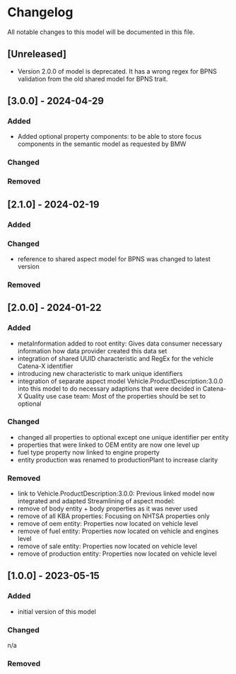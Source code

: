 # Changelog
All notable changes to this model will be documented in this file.

## [Unreleased]
- Version 2.0.0 of model is deprecated. It has a wrong regex for BPNS validation from the old shared model for BPNS trait.

## [3.0.0] - 2024-04-29
### Added
- Added optional property components: to be able to store focus components in the semantic model as requested by BMW

### Changed


### Removed

## [2.1.0] - 2024-02-19
### Added

### Changed
- reference to shared aspect model for BPNS was changed to latest version

### Removed


## [2.0.0] - 2024-01-22
### Added
- metaInformation added to root entity: Gives data consumer necessary information how data provider created this data set
- integration of shared UUID characteristic and RegEx for the vehicle Catena-X identifier
- introducing new characteristic to mark unique identifiers
- integration of separate aspect model Vehicle.ProductDescription:3.0.0 into this model to do necessary adaptions that were decided in Catena-X Quality use case team: Most of the properties should be set to optional

### Changed
- changed all properties to optional except one unique identifier per entity
- properties that were linked to OEM entity are now one level up 
- fuel type property now linked to engine property
- entity production was renamed to productionPlant to increase clarity

### Removed
- link to Vehicle.ProductDescription:3.0.0: Previous linked model now integrated and adapted
Streamlining of aspect model:
- remove of body entity + body properties as it was never used
- remove of all KBA properties: Focusing on NHTSA properties only 
- remove of oem entity: Properties now located on vehicle level
- remove of fuel entity: Properties now located on vehicle and engines level
- remove of sale entity: Properties now located on vehicle level
- remove of production entity: Properties now located on vehicle level

## [1.0.0] - 2023-05-15
### Added
- initial version of this model

### Changed
n/a

### Removed

